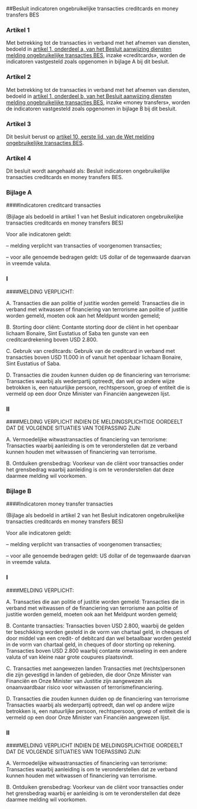 <meta http-equiv='Content-Type' content='text/html; charset=utf-8' />

##Besluit indicatoren ongebruikelijke transacties creditcards en money transfers BES

### Artikel  1  

Met betrekking tot de transacties in verband met het afnemen van diensten, bedoeld in [artikel 1, onderdeel a, van het Besluit aanwijzing diensten melding ongebruikelijke transacties BES](../../../../../../../../../../AMvB-BES/besluit/aanwijzing/diensten/melding/ongebruikelijke/transacties/bes/BWBR0028418/README.md), inzake «creditcards», worden de indicatoren vastgesteld zoals opgenomen in bijlage A bij dit besluit.  

### Artikel  2  

Met betrekking tot de transacties in verband met het afnemen van diensten, bedoeld in [artikel 1, onderdeel b, van het Besluit aanwijzing diensten melding ongebruikelijke transacties BES](../../../../../../../../../../AMvB-BES/besluit/aanwijzing/diensten/melding/ongebruikelijke/transacties/bes/BWBR0028418/README.md), inzake «money transfers», worden de indicatoren vastgesteld zoals opgenomen in bijlage B bij dit besluit.  

### Artikel  3  

Dit besluit berust op [artikel 10, eerste lid, van de Wet melding ongebruikelijke transacties BES](../../../../../../../../../../wet-BES/wet/melding/ongebruikelijke/transacties/bes/BWBR0028598/README.md).  

### Artikel  4  

Dit besluit wordt aangehaald als: Besluit indicatoren ongebruikelijke transacties creditcards en money transfers BES.  

### Bijlage  A  

####Indicatoren creditcard transacties

(Bijlage als bedoeld in artikel 1  van het Besluit indicatoren ongebruikelijke transacties creditcards en money transfers BES)  

Voor alle indicatoren geldt: 

– melding verplicht van transacties of voorgenomen transacties;  

– voor alle genoemde bedragen geldt: US dollar of de tegenwaarde daarvan in vreemde valuta.   

### I  

####MELDING VERPLICHT:

A. Transacties die aan politie of justitie worden gemeld: Transacties die in verband met witwassen of financiering van terrorisme aan politie of justitie worden gemeld, moeten ook aan het Meldpunt worden gemeld;  

B. Storting door cliënt: Contante storting door de cliënt in het openbaar lichaam Bonaire, Sint Eustatius of Saba ten gunste van een creditcardrekening boven USD 2.800.  

C. Gebruik van creditcards: Gebruik van de creditcard in verband met transacties boven USD 11.000 in of vanuit het openbaar lichaam Bonaire, Sint Eustatius of Saba.  

D. Transacties die zouden kunnen duiden op de financiering van terrorisme: Transacties waarbij als wederpartij optreedt, dan wel op andere wijze betrokken is, een natuurlijke persoon, rechtspersoon, groep of entiteit die is vermeld op een door Onze Minister van Financiën aangewezen lijst.    

### II  

####MELDING VERPLICHT INDIEN DE MELDINGSPLICHTIGE OORDEELT DAT DE VOLGENDE SITUATIES VAN TOEPASSING ZIJN:

A. Vermoedelijke witwastransacties of financiering van terrorisme: Transacties waarbij aanleiding is om te veronderstellen dat ze verband kunnen houden met witwassen of financiering van terrorisme.  

B. Ontduiken grensbedrag: Voorkeur van de cliënt voor transacties onder het grensbedrag waarbij aanleiding is om te veronderstellen dat deze daarmee melding wil voorkomen.    

### Bijlage  B  

####Indicatoren money transfer transacties

(Bijlage als bedoeld in artikel 2  van het Besluit indicatoren ongebruikelijke transacties creditcards en money transfers BES)  

Voor alle indicatoren geldt: 

– melding verplicht van transacties of voorgenomen transacties;  

– voor alle genoemde bedragen geldt: US dollar of de tegenwaarde daarvan in vreemde valuta.   

### I  

####MELDING VERPLICHT:

A. Transacties die aan politie of justitie worden gemeld: Transacties die in verband met witwassen of de financiering van terrorisme aan politie of justitie worden gemeld, moeten ook aan het Meldpunt worden gemeld;  

B. Contante transacties: Transacties boven USD 2.800, waarbij de gelden ter beschikking worden gesteld in de vorm van chartaal geld, in cheques of door middel van een credit- of debitcard dan wel betaalbaar worden gesteld in de vorm van chartaal geld, in cheques of door storting op rekening. Transacties boven USD 2.800 waarbij contante omwisseling in een andere valuta of van kleine naar grote coupures plaatsvindt.  

C. Transacties met aangewezen landen Transacties met (rechts)personen die zijn gevestigd in landen of gebieden, die door Onze Minister van Financiën en Onze Minister van Justitie zijn aangewezen als onaanvaardbaar risico voor witwassen of terrorismefinanciering.  

D. Transacties die zouden kunnen duiden op de financiering van terrorisme Transacties waarbij als wederpartij optreedt, dan wel op andere wijze betrokken is, een natuurlijke persoon, rechtspersoon, groep of entiteit die is vermeld op een door Onze Minister van Financiën aangewezen lijst.    

### II  

####MELDING VERPLICHT INDIEN DE MELDINGSPLICHTIGE OORDEELT DAT DE VOLGENDE SITUATIES VAN TOEPASSING ZIJN:

A. Vermoedelijke witwastransacties of financiering van terrorisme: Transacties waarbij aanleiding is om te veronderstellen dat ze verband kunnen houden met witwassen of financiering van terrorisme.  

B. Ontduiken grensbedrag: Voorkeur van de cliënt voor transacties onder het grensbedrag waarbij er aanleiding is om te veronderstellen dat deze daarmee melding wil voorkomen.    

